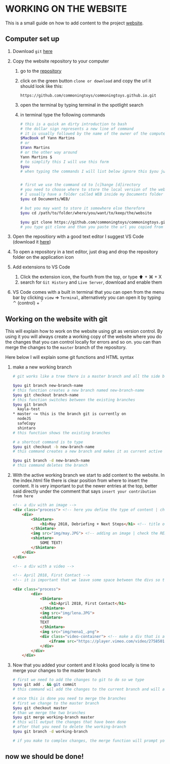 # WORKING ON THE WEBSITE

This is a small guide on how to add content to the project [website](http://commoning.rocks/).

## Computer set up

1. Download `git` [here](https://git-scm.com/download/mac)

2. Copy the website repository to your computer

   1. go to the [repository](https://github.com/commoningtoys/commoningtoys.github.io)

   2. click on the green button `clone or download` and copy the url it should look like this:

      ```
      https://github.com/commoningtoys/commoningtoys.github.io.git
      ```

   3. open the terminal by typing terminal in the spotlight search

   4. in terminal type the following commands

      ```bash
      # this is a quick an dirty introduction to bash
      # the dollar sign represents a new line of command
      # it is usually followed by the name of the owner of the computer (Yann Martins in my case), or by the name of the computer (MacBook of Yann Martins) like this
      $MacBook of Yann Martins
      # or
      $Yann Martins
      # or the other way around 
      Yann Martins $
      # to simplify this I will use this form
      $you
      # when typing the commands I will list below ignore this $you just copy the commands after
      
      
      # first we use the command cd to [c]hange [d]irectory
      # you need to choose where to store the local version of the website
      # I usually have a folder called WEB inside my Documents folder therefore I usually type
      $you cd Documents/WEB/
      
      # but you may want to store it somewhere else therefore  
      $you cd /path/to/folder/where/you/want/to/keep/the/website
      
      $you git clone https://github.com/commoningtoys/commoningtoys.github.io.git
      # you type git clone and than you paste the url you copied from the repository, this should start the downloading process.
      ```

3. Open the repositiory with a good text editor I suggest VS Code (download it [here](https://code.visualstudio.com/))

4. To open a repository in a text editor, just drag and drop the repository folder on the application icon

5. Add extensions to VS Code

   1. Click the extension icon, the fourth from the top, or type ⬆ + ⌘ + X
   2. search for `Git History` and `Live Server`, download and enable them

6. VS Code comes with a built in terminal that you can open from the menu bar by clicking `view` => `Terminal`, alternatively you can open it by typing ⌃ (control)  + `

## Working on the website with git

This will explain how to work on the website using git as version control. By using it you will always create a working copy of the website where you do the changes that you can control locally for errors and so on. you can than merge the changes to the `master` branch of the repository.

Here below I will explain some git functions and HTML syntax

1. make a new working branch

   ```bash
   # git works like a tree there is a master branch and all the side branches to further develop or experiment the website / program. We will use this feature to develop the website safely. the idea is that we create a new branch everytime we need to add some content, we test it locally and than we merge it to the master branch and than we upload it to the web.
   
   $you git branch new-branch-name
   # this function creates a new branch named new-branch-name
   $you git checkout branch-name
   # this function switches between the existing branches
   $you git branch
     kayla-test
   * master <= this is the branch git is currently on
     nodeJS
     safeCopy
     shintaro
   # this function shows the existing branches
   
   # a shortcut command is to type 
   $you git checkout -b new-branch-name
   # this command creates a new branch and makes it as current active branch 
   
   $you git branch -d new-branch-name
   # this command deletes the branch
   
   ```

2. With the active working branch we start to add content to the website. In the index.html file there is clear position from where to insert the content. It is very important to put the newer entries at the top, better said directly under the comment that says `insert your contribution from here`

   ```html
   <!-- a div with an image -->
   <div class="process"> <!-- here you define the type of content | check the README for more info-->
       <div>
           <Shintaro>
               <h1>May 2018, Debriefing + Next Steps</h1> <!-- title of the content -->
           </Shintaro>
           <img src="img/may.JPG"> <!-- adding an image | check the README for more info-->
           <shintaro>
               SOME TEXT!
           </Shintaro>
       </div>
   </div>
   
   <!-- a div with a video -->
   
   <!-- April 2018, First Contact -->
   <!-- it is important that we leave some space between the divs so that we always now where one starts and ends, avoiding overlapping div tags. TO do this we put a commnet between the divs with the title of the following div-->
   
   <div class="process">
           <div>
               <Shintaro>
                   <h1>April 2018, First Contact</h1>
               </Shintaro>
               <img src="img/lena.JPG">
               <shintaro>
               TEXT
               </Shintaro>
               <img src="img/nena1_.png">
               <div class="video-container"> <!-- make a div that is a video container -->
                   <iframe src="https://player.vimeo.com/video/275850147" frameborder="0" webkitallowfullscreen mozallowfullscreen allowfullscreen></iframe>
               </div>
           </div>
       </div>
   
   ```

3. Now that you added your content and it looks good locally is time to merge your changes to the master branch

   ```bash
   # first we need to add the changes to git to do so we type
   $you git add . && git commit 
   # this command wil add the changes to the current branch and will ask you to leave a comment to comment it you need to write "update index.html with content 'title of the content'"
   
   # once this is done you need to merge the branches
   # first we change to the master branch
   $you git checkout master
   # than we merge the two branches
   $you git merge working-branch master
   # this will output the changes that have been done 
   # after that you need to delete the working-branch
   $you git branch -d working-branch
   
   # if you make to complex changes, the merge function will prompt you to check all the changes, this is a tedious work and if it happens is better if you contact me.
   ```



## now we should be done!

